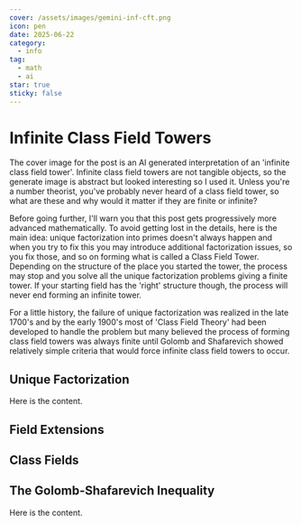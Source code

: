 ```yaml
---
cover: /assets/images/gemini-inf-cft.png
icon: pen
date: 2025-06-22
category:
  - info
tag:
  - math
  - ai
star: true
sticky: false
---
```


# Infinite Class Field Towers
The cover image for the post is an AI generated interpretation of an 'infinite class field tower'. Infinite class field towers are not tangible objects, so the generate image is abstract but looked interesting so I used it. Unless you're a number theorist, you've probably never heard of a class field tower, so what are these and why would it matter if they are finite or infinite?

Before going further, I'll warn you that this post gets progressively more advanced mathematically. To avoid getting lost in the details, here is the main idea: unique factorization into primes doesn't always happen and when you try to fix this you may introduce additional factorization issues, so you fix those, and so on forming what is called a Class Field Tower. Depending on the structure of the place you started the tower, the process may stop and you solve all the unique factorization problems giving a finite tower. If your starting field has the 'right' structure though, the process will never end forming an infinite tower.

For a little history, the failure of unique factorization was realized in the late 1700's and by the early 1900's most of 'Class Field Theory' had been developed to handle the problem but many believed the process of forming class field towers was always finite until Golomb and Shafarevich showed relatively simple criteria that would force infinite class field towers to occur.

## Unique Factorization

Here is the content.

## Field Extensions

## Class Fields

## The Golomb-Shafarevich Inequality

Here is the content.
